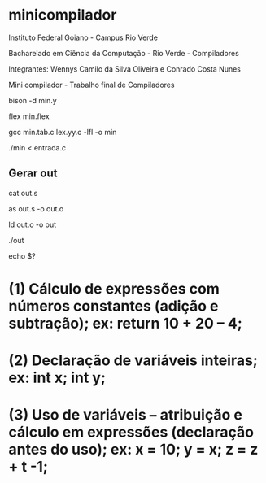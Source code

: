 # minicompilador
Instituto Federal Goiano - Campus Rio Verde

Bacharelado em Ciência da Computação - Rio Verde - Compiladores

Integrantes: Wennys Camilo da Silva Oliveira e Conrado Costa Nunes

Mini compilador - Trabalho final de Compiladores



bison -d min.y

flex min.flex

gcc min.tab.c lex.yy.c -lfl -o min

./min < entrada.c

## Gerar out

cat out.s

as out.s -o out.o

ld out.o -o out

./out

echo $?

# (1) Cálculo de expressões com números constantes (adição e subtração); ex: return 10 + 20 – 4;
# (2) Declaração de variáveis inteiras; ex: int x; int y;
# (3) Uso de variáveis – atribuição e cálculo em expressões (declaração antes do uso); ex: x = 10; y = x; z = z + t -1;



